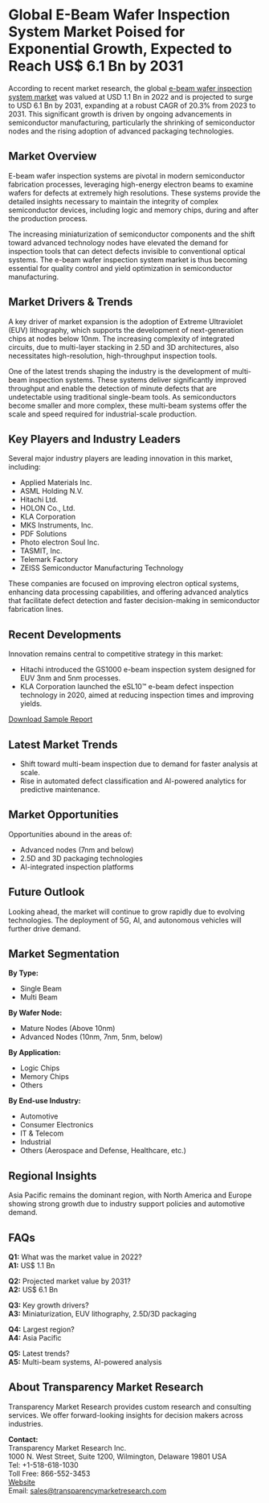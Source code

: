 
# Global E-Beam Wafer Inspection System Market Poised for Exponential Growth, Expected to Reach US$ 6.1 Bn by 2031

According to recent market research, the global [e-beam wafer inspection system market](https://www.transparencymarketresearch.com/e-beam-wafer-inspection-system-market.html)
was valued at USD 1.1 Bn in 2022 and is projected to surge to USD 6.1 Bn by 2031, expanding at a robust CAGR of 20.3% from 2023 to 2031. This significant growth is driven by ongoing advancements in semiconductor manufacturing, particularly the shrinking of semiconductor nodes and the rising adoption of advanced packaging technologies.

## Market Overview
E-beam wafer inspection systems are pivotal in modern semiconductor fabrication processes, leveraging high-energy electron beams to examine wafers for defects at extremely high resolutions. These systems provide the detailed insights necessary to maintain the integrity of complex semiconductor devices, including logic and memory chips, during and after the production process.

The increasing miniaturization of semiconductor components and the shift toward advanced technology nodes have elevated the demand for inspection tools that can detect defects invisible to conventional optical systems. The e-beam wafer inspection system market is thus becoming essential for quality control and yield optimization in semiconductor manufacturing.

## Market Drivers & Trends
A key driver of market expansion is the adoption of Extreme Ultraviolet (EUV) lithography, which supports the development of next-generation chips at nodes below 10nm. The increasing complexity of integrated circuits, due to multi-layer stacking in 2.5D and 3D architectures, also necessitates high-resolution, high-throughput inspection tools.

One of the latest trends shaping the industry is the development of multi-beam inspection systems. These systems deliver significantly improved throughput and enable the detection of minute defects that are undetectable using traditional single-beam tools. As semiconductors become smaller and more complex, these multi-beam systems offer the scale and speed required for industrial-scale production.

## Key Players and Industry Leaders
Several major industry players are leading innovation in this market, including:
- Applied Materials Inc.
- ASML Holding N.V.
- Hitachi Ltd.
- HOLON Co., Ltd.
- KLA Corporation
- MKS Instruments, Inc.
- PDF Solutions
- Photo electron Soul Inc.
- TASMIT, Inc.
- Telemark Factory
- ZEISS Semiconductor Manufacturing Technology

These companies are focused on improving electron optical systems, enhancing data processing capabilities, and offering advanced analytics that facilitate defect detection and faster decision-making in semiconductor fabrication lines.

## Recent Developments
Innovation remains central to competitive strategy in this market:
- Hitachi introduced the GS1000 e-beam inspection system designed for EUV 3nm and 5nm processes.
- KLA Corporation launched the eSL10™ e-beam defect inspection technology in 2020, aimed at reducing inspection times and improving yields.

[Download Sample Report](https://www.transparencymarketresearch.com/sample/sample.php?flag=S&rep_id=15884)

## Latest Market Trends
- Shift toward multi-beam inspection due to demand for faster analysis at scale.
- Rise in automated defect classification and AI-powered analytics for predictive maintenance.

## Market Opportunities
Opportunities abound in the areas of:
- Advanced nodes (7nm and below)
- 2.5D and 3D packaging technologies
- AI-integrated inspection platforms

## Future Outlook
Looking ahead, the market will continue to grow rapidly due to evolving technologies. The deployment of 5G, AI, and autonomous vehicles will further drive demand.

## Market Segmentation
**By Type:**
- Single Beam
- Multi Beam

**By Wafer Node:**
- Mature Nodes (Above 10nm)
- Advanced Nodes (10nm, 7nm, 5nm, below)

**By Application:**
- Logic Chips
- Memory Chips
- Others

**By End-use Industry:**
- Automotive
- Consumer Electronics
- IT & Telecom
- Industrial
- Others (Aerospace and Defense, Healthcare, etc.)

## Regional Insights
Asia Pacific remains the dominant region, with North America and Europe showing strong growth due to industry support policies and automotive demand.

## FAQs
**Q1:** What was the market value in 2022?  
**A1:** US$ 1.1 Bn

**Q2:** Projected market value by 2031?  
**A2:** US$ 6.1 Bn

**Q3:** Key growth drivers?  
**A3:** Miniaturization, EUV lithography, 2.5D/3D packaging

**Q4:** Largest region?  
**A4:** Asia Pacific

**Q5:** Latest trends?  
**A5:** Multi-beam systems, AI-powered analysis

## About Transparency Market Research
Transparency Market Research provides custom research and consulting services. We offer forward-looking insights for decision makers across industries.  

**Contact:**  
Transparency Market Research Inc.  
1000 N. West Street, Suite 1200, Wilmington, Delaware 19801 USA  
Tel: +1-518-618-1030  
Toll Free: 866-552-3453  
[Website](https://www.transparencymarketresearch.com)  
Email: sales@transparencymarketresearch.com
